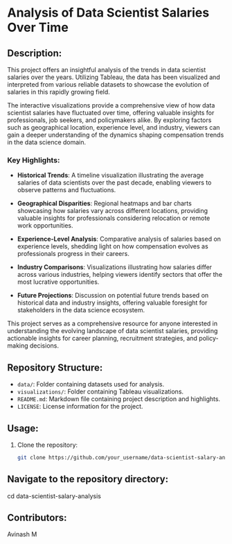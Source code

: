 # Analysis of Data Scientist Salaries Over Time

## Description:

This project offers an insightful analysis of the trends in data scientist salaries over the years. Utilizing Tableau, the data has been visualized and interpreted from various reliable datasets to showcase the evolution of salaries in this rapidly growing field.

The interactive visualizations provide a comprehensive view of how data scientist salaries have fluctuated over time, offering valuable insights for professionals, job seekers, and policymakers alike. By exploring factors such as geographical location, experience level, and industry, viewers can gain a deeper understanding of the dynamics shaping compensation trends in the data science domain.

### Key Highlights:

- **Historical Trends**: A timeline visualization illustrating the average salaries of data scientists over the past decade, enabling viewers to observe patterns and fluctuations.

- **Geographical Disparities**: Regional heatmaps and bar charts showcasing how salaries vary across different locations, providing valuable insights for professionals considering relocation or remote work opportunities.

- **Experience-Level Analysis**: Comparative analysis of salaries based on experience levels, shedding light on how compensation evolves as professionals progress in their careers.

- **Industry Comparisons**: Visualizations illustrating how salaries differ across various industries, helping viewers identify sectors that offer the most lucrative opportunities.

- **Future Projections**: Discussion on potential future trends based on historical data and industry insights, offering valuable foresight for stakeholders in the data science ecosystem.

This project serves as a comprehensive resource for anyone interested in understanding the evolving landscape of data scientist salaries, providing actionable insights for career planning, recruitment strategies, and policy-making decisions.

## Repository Structure:

- `data/`: Folder containing datasets used for analysis.
- `visualizations/`: Folder containing Tableau visualizations.
- `README.md`: Markdown file containing project description and highlights.
- `LICENSE`: License information for the project.

## Usage:

1. Clone the repository:

   ```bash
   git clone https://github.com/your_username/data-scientist-salary-analysis.git


## Navigate to the repository directory:

   cd data-scientist-salary-analysis


## Contributors:

Avinash M
